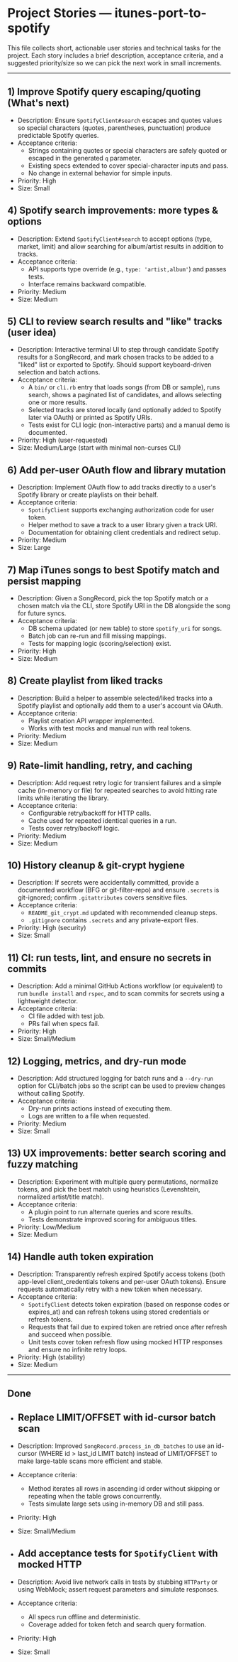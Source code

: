 # Project Stories — itunes-port-to-spotify

This file collects short, actionable user stories and technical tasks for the project. Each story includes a brief description, acceptance criteria, and a suggested priority/size so we can pick the next work in small increments.

---

## 1) Improve Spotify query escaping/quoting (What's next)
- Description: Ensure `SpotifyClient#search` escapes and quotes values so special characters (quotes, parentheses, punctuation) produce predictable Spotify queries.
- Acceptance criteria:
  - Strings containing quotes or special characters are safely quoted or escaped in the generated `q` parameter.
  - Existing specs extended to cover special-character inputs and pass.
  - No change in external behavior for simple inputs.
- Priority: High
- Size: Small

## 4) Spotify search improvements: more types & options
- Description: Extend `SpotifyClient#search` to accept options (type, market, limit) and allow searching for album/artist results in addition to tracks.
- Acceptance criteria:
  - API supports type override (e.g., `type: 'artist,album'`) and passes tests.
  - Interface remains backward compatible.
- Priority: Medium
- Size: Medium

## 5) CLI to review search results and "like" tracks (user idea)
- Description: Interactive terminal UI to step through candidate Spotify results for a SongRecord, and mark chosen tracks to be added to a "liked" list or exported to Spotify. Should support keyboard-driven selection and batch actions.
- Acceptance criteria:
  - A `bin/` or `cli.rb` entry that loads songs (from DB or sample), runs search, shows a paginated list of candidates, and allows selecting one or more results.
  - Selected tracks are stored locally (and optionally added to Spotify later via OAuth) or printed as Spotify URIs.
  - Tests exist for CLI logic (non-interactive parts) and a manual demo is documented.
- Priority: High (user-requested)
- Size: Medium/Large (start with minimal non-curses CLI)

## 6) Add per-user OAuth flow and library mutation
- Description: Implement OAuth flow to add tracks directly to a user's Spotify library or create playlists on their behalf.
- Acceptance criteria:
  - `SpotifyClient` supports exchanging authorization code for user token.
  - Helper method to save a track to a user library given a track URI.
  - Documentation for obtaining client credentials and redirect setup.
- Priority: Medium
- Size: Large

## 7) Map iTunes songs to best Spotify match and persist mapping
- Description: Given a SongRecord, pick the top Spotify match or a chosen match via the CLI, store Spotify URI in the DB alongside the song for future syncs.
- Acceptance criteria:
  - DB schema updated (or new table) to store `spotify_uri` for songs.
  - Batch job can re-run and fill missing mappings.
  - Tests for mapping logic (scoring/selection) exist.
- Priority: High
- Size: Medium

## 8) Create playlist from liked tracks
- Description: Build a helper to assemble selected/liked tracks into a Spotify playlist and optionally add them to a user's account via OAuth.
- Acceptance criteria:
  - Playlist creation API wrapper implemented.
  - Works with test mocks and manual run with real tokens.
- Priority: Medium
- Size: Medium

## 9) Rate-limit handling, retry, and caching
- Description: Add request retry logic for transient failures and a simple cache (in-memory or file) for repeated searches to avoid hitting rate limits while iterating the library.
- Acceptance criteria:
  - Configurable retry/backoff for HTTP calls.
  - Cache used for repeated identical queries in a run.
  - Tests cover retry/backoff logic.
- Priority: Medium
- Size: Medium

## 10) History cleanup & git-crypt hygiene
- Description: If secrets were accidentally committed, provide a documented workflow (BFG or git-filter-repo) and ensure `.secrets` is git-ignored; confirm `.gitattributes` covers sensitive files.
- Acceptance criteria:
  - `README_git_crypt.md` updated with recommended cleanup steps.
  - `.gitignore` contains `.secrets` and any private-export files.
- Priority: High (security)
- Size: Small

## 11) CI: run tests, lint, and ensure no secrets in commits
- Description: Add a minimal GitHub Actions workflow (or equivalent) to run `bundle install` and `rspec`, and to scan commits for secrets using a lightweight detector.
- Acceptance criteria:
  - CI file added with test job.
  - PRs fail when specs fail.
- Priority: High
- Size: Small/Medium

## 12) Logging, metrics, and dry-run mode
- Description: Add structured logging for batch runs and a `--dry-run` option for CLI/batch jobs so the script can be used to preview changes without calling Spotify.
- Acceptance criteria:
  - Dry-run prints actions instead of executing them.
  - Logs are written to a file when requested.
- Priority: Medium
- Size: Small

## 13) UX improvements: better search scoring and fuzzy matching
- Description: Experiment with multiple query permutations, normalize tokens, and pick the best match using heuristics (Levenshtein, normalized artist/title match).
- Acceptance criteria:
  - A plugin point to run alternate queries and score results.
  - Tests demonstrate improved scoring for ambiguous titles.
- Priority: Low/Medium
- Size: Medium

## 14) Handle auth token expiration
- Description: Transparently refresh expired Spotify access tokens (both app-level client_credentials tokens and per-user OAuth tokens). Ensure requests automatically retry with a new token when necessary.
- Acceptance criteria:
  - `SpotifyClient` detects token expiration (based on response codes or expires_at) and can refresh tokens using stored credentials or refresh tokens.
  - Requests that fail due to expired token are retried once after refresh and succeed when possible.
  - Unit tests cover token refresh flow using mocked HTTP responses and ensure no infinite retry loops.
- Priority: High (stability)
- Size: Medium

---

## Done

- ## Replace LIMIT/OFFSET with id-cursor batch scan
- Description: Improved `SongRecord.process_in_db_batches` to use an id-cursor (WHERE id > last_id LIMIT batch) instead of LIMIT/OFFSET to make large-table scans more efficient and stable.
- Acceptance criteria:
  - Method iterates all rows in ascending id order without skipping or repeating when the table grows concurrently.
  - Tests simulate large sets using in-memory DB and still pass.
- Priority: High
- Size: Small/Medium

- ## Add acceptance tests for `SpotifyClient` with mocked HTTP
- Description: Avoid live network calls in tests by stubbing `HTTParty` or using WebMock; assert request parameters and simulate responses.
- Acceptance criteria:
  - All specs run offline and deterministic.
  - Coverage added for token fetch and search query formation.
- Priority: High
- Size: Small